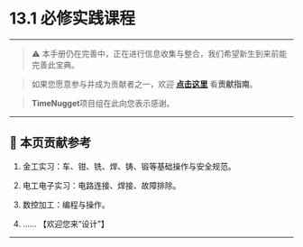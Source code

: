 # 13.1 必修实践课程

---

> ⚠️ 本手册仍在完善中，正在进行信息收集与整合，我们希望新生到来前能完善此宝典。  

> 如果您愿意参与并成为贡献者之一，欢迎 **[点击这里](/CONTRIBUTING.md)** 看**贡献指南**。

> **TimeNugget**项目组在此向您表示感谢。

---

## 📌 本页贡献参考

1. 金工实习：车、钳、铣、焊、铸、锻等基础操作与安全规范。

2. 电工电子实习：电路连接、焊接、故障排除。

3. 数控加工：编程与操作。

4. ……  【欢迎您来“设计”】

---
